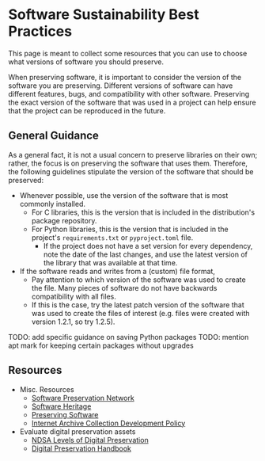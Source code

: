 # Software Sustainability Best Practices

This page is meant to collect some resources that you can use to choose what versions of software you should preserve.

When preserving software, it is important to consider the version of the software you are preserving. Different versions of software can have different features, bugs, and compatibility with other software. Preserving the exact version of the software that was used in a project can help ensure that the project can be reproduced in the future.

## General Guidance

As a general fact, it is not a usual concern to preserve libraries on their own;
rather, the focus is on preserving the software that uses them.
Therefore, the following guidelines stipulate the version of the software that should be preserved:

- Whenever possible, use the version of the software that is most commonly installed.
  - For C libraries, this is the version that is included in the distribution's package repository.
  - For Python libraries, this is the version that is included in the project's `requirements.txt` or `pyproject.toml` file.
    - If the project does not have a set version for every dependency, note the date of the last changes, and use the latest version of the library that was available at that time.
- If the software reads and writes from a (custom) file format,
  - Pay attention to which version of the software was used to create the file. Many pieces of software do not have backwards compatibility with all files.
  - If this is the case, try the latest patch version of the software that was used to create the files of interest (e.g. files were created with version 1.2.1, so try 1.2.5).

TODO: add specific guidance on saving Python packages
TODO: mention apt mark for keeping certain packages without upgrades

## Resources

- Misc. Resources
  - [Software Preservation Network](https://www.softwarepreservationnetwork.org/)
  - [Software Heritage](https://www.softwareheritage.org/)
  - [Preserving Software](https://www.archives.gov/preservation/digital-preservation/preserving-software)
  - [Internet Archive Collection Development Policy](https://help.archive.org/help/internet-archive-collection-development-policy/)
- Evaluate digital preservation assets
  - [NDSA Levels of Digital Preservation](https://ndsa.org/publications/levels-of-digital-preservation/)
  - [Digital Preservation Handbook](https://www.dpconline.org/handbook/)
